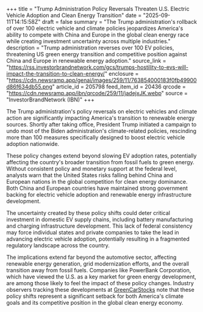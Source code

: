 +++
title = "Trump Administration Policy Reversals Threaten U.S. Electric Vehicle Adoption and Clean Energy Transition"
date = "2025-09-11T14:15:58Z"
draft = false
summary = "The Trump administration's rollback of over 100 electric vehicle and climate policies jeopardizes America's ability to compete with China and Europe in the global clean energy race while creating investment uncertainty across multiple industries."
description = "Trump administration reverses over 100 EV policies, threatening US green energy transition and competitive position against China and Europe in renewable energy adoption."
source_link = "https://rss.investorbrandnetwork.com/gcs/trumps-hostility-to-evs-will-impact-the-transition-to-clean-energy/"
enclosure = "https://cdn.newsramp.app/genai/images/259/11/763854000183f0fb49900d86f634db55.png"
article_id = 205798
feed_item_id = 20436
qrcode = "https://cdn.newsramp.app/ibn/qrcode/259/11/jadejxJK.webp"
source = "InvestorBrandNetwork (IBN)"
+++

<p>The Trump administration's policy reversals on electric vehicles and climate action are significantly impacting America's transition to renewable energy sources. Shortly after taking office, President Trump initiated a campaign to undo most of the Biden administration's climate-related policies, rescinding more than 100 measures specifically designed to boost electric vehicle adoption nationwide.</p><p>These policy changes extend beyond slowing EV adoption rates, potentially affecting the country's broader transition from fossil fuels to green energy. Without consistent policy and monetary support at the federal level, analysts warn that the United States risks falling behind China and European nations in the global competition for clean energy dominance. Both China and European countries have maintained strong government backing for electric vehicle adoption and renewable energy infrastructure development.</p><p>The uncertainty created by these policy shifts could deter critical investment in domestic EV supply chains, including battery manufacturing and charging infrastructure development. This lack of federal consistency may force individual states and private companies to take the lead in advancing electric vehicle adoption, potentially resulting in a fragmented regulatory landscape across the country.</p><p>The implications extend far beyond the automotive sector, affecting renewable energy generation, grid modernization efforts, and the overall transition away from fossil fuels. Companies like PowerBank Corporation, which have viewed the U.S. as a key market for green energy development, are among those likely to feel the impact of these policy changes. Industry observers tracking these developments at <a href="https://www.GreenCarStocks.com" rel="nofollow" target="_blank">GreenCarStocks</a> note that these policy shifts represent a significant setback for both America's climate goals and its competitive position in the global clean energy economy.</p>